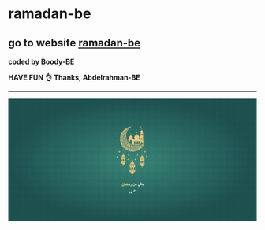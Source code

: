 # ramadan-be
## go to website [ramadan-be](#)
<b>coded by [Boody-BE](https://github.com/Boody2004)</b>

**HAVE FUN 👌**
**Thanks, Abdelrahman-BE**

---
![Design preview for the Profile card component coding challenge](./images/ramadan-be.jpg)